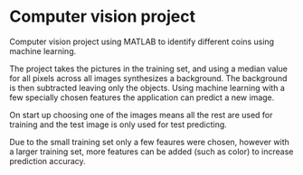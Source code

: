 # Computer vision project

Computer vision project using MATLAB to identify different coins using machine learning.

The project takes the pictures in the training set, and using a median value for all pixels across all images synthesizes a background. The background is then subtracted leaving only the objects. Using machine learning with a few specially chosen features the application can predict a new image.

On start up choosing one of the images means all the rest are used for training and the test image is only used for test predicting.

Due to the small training set only a few feaures were chosen, however with a larger training set, more features can be added (such as color) to increase prediction accuracy.
